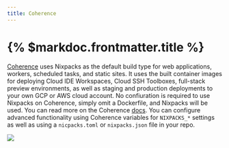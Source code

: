 ```yaml
---
title: Coherence
---
```


# {% $markdoc.frontmatter.title %}

[Coherence](https://www.withcoherence.com?utm_source=nixpacks) uses Nixpacks as the default build type for web applications, workers, scheduled tasks, and static sites. It uses the built container images for deploying Cloud IDE Workspaces, Cloud SSH Toolboxes, full-stack preview environments, as well as staging and production deployments to your own GCP or AWS cloud account. No confiuration is required to use Nixpacks on Coherence, simply omit a Dockerfile, and Nixpacks will be used. You can read more on the Coherence [docs](https://docs.withcoherence.com/docs/configuration/services#using-nixpacks). You can configure advanced functionality using Coherence variables for `NIXPACKS_*` settings as well as using a `nicpacks.toml` or `nixpacks.json` file in your repo.

![](/images/coherence.png)